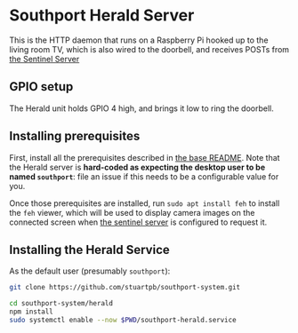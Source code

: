 # Southport Herald Server

This is the HTTP daemon that runs on a Raspberry Pi hooked up to the living room TV, which is also wired to the doorbell, and receives POSTs from [the Sentinel Server](../sentinel/README.md)

## GPIO setup

The Herald unit holds GPIO 4 high, and brings it low to ring the doorbell.

## Installing prerequisites

First, install all the prerequisites described in [the base README](../README.md). Note that the Herald server is **hard-coded as expecting the desktop user to be named `southport`**: file an issue if this needs to be a configurable value for you.

Once those prerequisites are installed, run `sudo apt install feh` to install the `feh` viewer, which will be used to display camera images on the connected screen when [the sentinel server](../sentinel/README.md) is configured to request it.

## Installing the Herald Service

As the default user (presumably `southport`):

```sh
git clone https://github.com/stuartpb/southport-system.git

cd southport-system/herald
npm install
sudo systemctl enable --now $PWD/southport-herald.service
```
